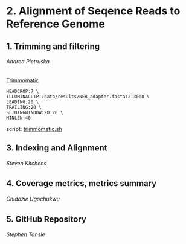 # 2. Alignment of Seqence Reads to Reference Genome
## 1. Trimming and filtering
######  Andrea Pietruska
[Trimmomatic](http://www.usadellab.org/cms/?page=trimmomatic) <br/>
```
HEADCROP:7 \
ILLUMINACLIP:/data/results/NEB_adapter.fasta:2:30:8 \
LEADING:20 \
TRAILING:20 \
SLIDINGWINDOW:20:20 \
MINLEN:40
```
script: [trimmomatic.sh](https://github.com/AUBioInformatics22/Salmonella-Project/blob/main/2%20-%20Alignment%20of%20Sequence%20Reads%20to%20Referenc%20Genome/trimmomatic.sh)
## 3. Indexing and Alignment
######  Steven Kitchens
## 4. Coverage metrics, metrics summary
######  Chidozie Ugochukwu
## 5. GitHub Repository
######  Stephen Tansie
